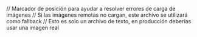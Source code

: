 // Marcador de posición para ayudar a resolver errores de carga de imágenes
// Si las imágenes remotas no cargan, este archivo se utilizará como fallback
// Esto es solo un archivo de texto, en producción deberías usar una imagen real
